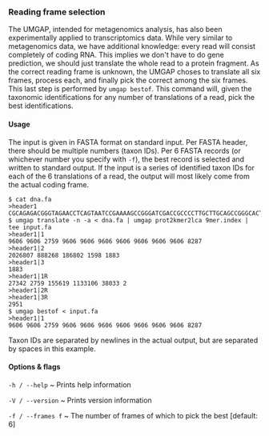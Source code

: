 ### Reading frame selection

The UMGAP, intended for metagenomics analysis, has also been
experimentally applied to transcriptomics data. While very similar
to metagenomics data, we have additional knowledge: every read will
consist completely of coding RNA. This implies we don't have to do
gene prediction, we should just translate the whole read to a protein
fragment. As the correct reading frame is unknown, the UMGAP choses to
translate all six frames, process each, and finally pick the correct
among the six frames. This last step is performed by `umgap bestof`.
This command will, given the taxonomic identifications for any number of
translations of a read, pick the best identifications.

#### Usage

The input is given in FASTA format on standard input. Per FASTA header,
there should be multiple numbers (taxon IDs). Per 6 FASTA records (or
whichever number you specify with `-f`), the best record is selected
and written to standard output. If the input is a series of identified
taxon IDs for each of the 6 translations of a read, the output will most
likely come from the actual coding frame.

```shell
$ cat dna.fa
>header1
CGCAGAGACGGGTAGAACCTCAGTAATCCGAAAAGCCGGGATCGACCGCCCCTTGCTTGCAGCCGGGCACTACAGGACCC
$ umgap translate -n -a < dna.fa | umgap prot2kmer2lca 9mer.index | tee input.fa
>header1|1
9606 9606 2759 9606 9606 9606 9606 9606 9606 9606 8287
>header1|2
2026807 888268 186802 1598 1883
>header1|3
1883
>header1|1R
27342 2759 155619 1133106 38033 2
>header1|2R
>header1|3R
2951
$ umgap bestof < input.fa
>header1|1
9606 9606 2759 9606 9606 9606 9606 9606 9606 9606 8287
```

Taxon IDs are separated by newlines in the actual output, but are
separated by spaces in this example.

#### Options & flags

`-h / --help`
  ~ Prints help information

`-V / --version`
  ~ Prints version information

`-f / --frames f`
  ~ The number of frames of which to pick the best [default: 6]
